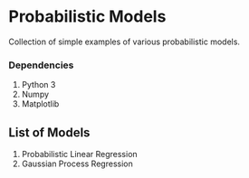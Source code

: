 # Probabilistic Models
Collection of simple examples of various probabilistic models.

### Dependencies

1. Python 3
2. Numpy
3. Matplotlib

## List of Models

1. Probabilistic Linear Regression
2. Gaussian Process Regression
